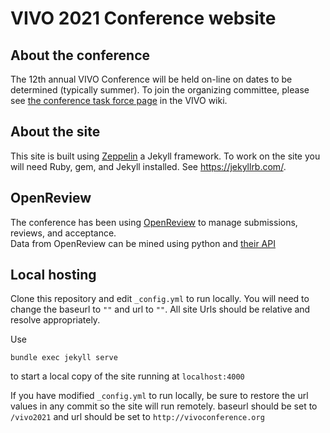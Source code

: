 # VIVO 2021 Conference website

## About the conference

The 12th annual VIVO Conference will be held on-line on dates to be determined (typically summer).  To join the organizing committee, please see [the conference task force page](https://wiki.lyrasis.org/display/VIVO/VIVO+Conference+2021+Task+Force) in the VIVO wiki.

## About the site

This site is built using [Zeppelin](https://github.com/gdg-x/zeppelin) a Jekyll framework.  To work on the site you will 
need Ruby, gem, and Jekyll installed.  See https://jekyllrb.com/.

## OpenReview

The conference has been using [OpenReview](http://openreview.net) to manage submissions, reviews, and acceptance.  
Data from OpenReview can be mined using 
python and [their API](https://openreview-py.readthedocs.io/en/latest/#)

## Local hosting

Clone this repository and edit `_config.yml` to run locally.  You will need to change the baseurl to `""` and url to `""`. All site Urls should be relative and resolve appropriately. 

Use

    bundle exec jekyll serve
    
to start a local copy of the site running at `localhost:4000`

If you have modified `_config.yml` to run locally, be sure to restore the url values in any commit so the site will run remotely.  baseurl should be set to `/vivo2021` and url should be set to `http://vivoconference.org`
